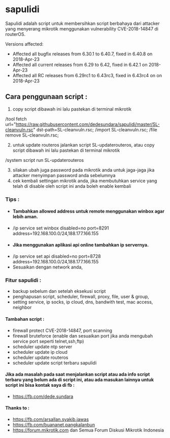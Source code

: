 # sapulidi

Sapulidi adalah script untuk membersihkan script berbahaya dari attacker yang menyerang mikrotik menggunakan vulnerability CVE-2018-14847 di routerOS.

Versions affected:

* Affected all bugfix releases from 6.30.1 to 6.40.7, fixed in 6.40.8 on 2018-Apr-23
* Affected all current releases from 6.29 to 6.42, fixed in 6.42.1 on 2018-Apr-23
* Affected all RC releases from 6.29rc1 to 6.43rc3, fixed in 6.43rc4 on on 2018-Apr-23

## Cara penggunaan script :
1. copy script dibawah ini lalu pastekan di terminal mikrotik

/tool fetch url="https://raw.githubusercontent.com/dedesundara/sapulidi/master/SL-cleanvuln.rsc" dst-path=SL-cleanvuln.rsc;
/import SL-cleanvuln.rsc;
/file remove SL-cleanvuln.rsc;

2. untuk update routeros jalankan script SL-updaterouteros, atau copy script dibawah ini lalu pastekan di terminal mikrotik 

/system script run SL-updaterouteros

3. silakan ubah juga password pada mikrotik anda untuk jaga-jaga jika attacker menyimpan password anda sebelumnya
4. cek kembali settingan mikrotik anda, jika membutuhkan service yang telah di disable oleh script ini anda boleh enable kembali

### Tips :
* #### Tambahkan allowed address untuk remote menggunakan winbox agar lebih aman. 
* /ip service set winbox disabled=no port=8291 address=192.168.100.0/24,188.177.166.155
* #### Jika menggunakan aplikasi api online tambahkan ip servernya.
* /ip service set api disabled=no port=8728 address=192.168.100.0/24,188.177.166.155
* Sesuaikan dengan network anda,



### Fitur sapulidi :
* backup sebelum dan setelah eksekusi script
* penghapusan script, scheduler, firewall, proxy, file, user & group,  
* setting service, ip socks, ip cloud, dns, bandwith test, mac access, neighbor
#### Tambahan script :
* firewall protect CVE-2018-14847, port scanning
* firewall bruteforce (enable dan sesuaikan port jika anda mengubah service port seperti telnet,ssh,ftp)
* scheduler update ntp server
* scheduler update ip cloud
* scheduler update routeros
* scheduler update script terbaru sapulidi

#### Jika ada masalah pada saat menjalankan script atau ada info script terbaru yang belum ada di script ini, atau ada masukan lainnya untuk script ini bisa kontak saya di fb :
* https://fb.com/dede.sundara

#### Thanks to :
* https://fb.com/arsallan.syakib.jawas
* https://fb.com/buananet.pangkalanbun
* https://forum.mikrotik.com dan Semua Forum Diskusi Mikrotik Indonesia
